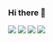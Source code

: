 ### Hi there 👋

<img src="https://img.shields.io/badge/C-A8B9CC?style=flat-square&logo=C&logoColor=white">&nbsp;<img src="https://img.shields.io/badge/Python-3766AB?style=flat-square&logo=Python&logoColor=white">&nbsp;<img src="https://img.shields.io/badge/C++-00599C?style=flat-square&logo=C%2B%2B&logoColor=white">&nbsp;<img src="https://img.shields.io/badge/Java-007396?style=flat-square&logo=Java&logoColor=white">

 

<!--
**AndrewYB-1997/AndrewYB-1997** is a ✨ _special_ ✨ repository because its `README.md` (this file) appears on your GitHub profile.

Here are some ideas to get you started:

- 🔭 I’m currently working on ...
- 🌱 I’m currently learning ...
- 👯 I’m looking to collaborate on ...
- 🤔 I’m looking for help with ...
- 💬 Ask me about ...
- 📫 How to reach me: ...
- 😄 Pronouns: ...
- ⚡ Fun fact: ...
-->

